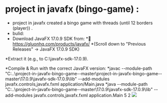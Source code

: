 # project in javafx (bingo-game) :
* project in javafx  created a bingo game with threads (until 12 borders (player)) .
* bulid:
* Download JavaFX 17.0.9 SDK from:
*🔗 https://gluonhq.com/products/javafx/
*(Scroll down to "Previous Releases" → JavaFX 17.0.9 SDK)

*Extract it (e.g., to C:\javafx-sdk-17.0.9).

*Compile & Run with the correct JavaFX version:
*javac --module-path "C:\.\.\project-in-javafx-bingo-game--master\project-in-javafx-bingo-game--master\17.0.9\javafx-sdk-17.0.9\lib" --add-modules javafx.controls,javafx.fxml application/Main.java
*java --module-path "C:\.\.\project-in-javafx-bingo-game--master\17.0.9\javafx-sdk-17.0.9\lib" --add-modules javafx.controls,javafx.fxml application.Main 5 2
![](image/picture/bingo.PNG)

